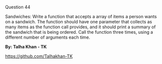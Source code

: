 Question 44

Sandwiches: Write a function that accepts a array of items a person wants on a sandwich. The function should have one parameter that collects as many items as the function call provides, and it should print a summary of the sandwich that is being ordered. Call the function three times, using a different number of arguments each time.


**By: Talha Khan - TK**

https://github.com/Talhakhan-TK